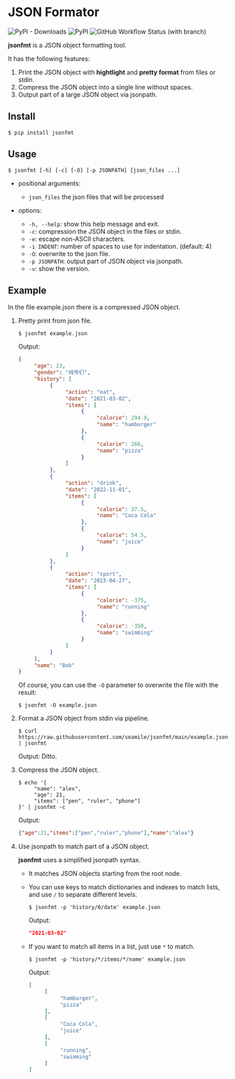 # JSON Formator

![PyPI - Downloads](https://img.shields.io/pypi/dm/jsonfmt?label=Install&color=green)
![PyPI](https://img.shields.io/pypi/v/jsonfmt?color=9cf)
![GitHub Workflow Status (with branch)](https://img.shields.io/github/actions/workflow/status/seamile/jsonfmt/python-package.yml?branch=main&label=build&logo=python)


**jsonfmt** is a JSON object formatting tool.

It has the following features:

1. Print the JSON object with **hightlight** and **pretty format** from files or stdin.
2. Compress the JSON object into a single line without spaces.
3. Output part of a large JSON object via jsonpath.

## Install

```shell
$ pip install jsonfmt
```

## Usage

```shell
$ jsonfmt [-h] [-c] [-O] [-p JSONPATH] [json_files ...]
```

- positional arguments:

     - `json_files`   the json files that will be processed

- options:

     - `-h, --help`: show this help message and exit.
     - `-c`: compression the JSON object in the files or stdin.
     - `-e`: escape non-ASCII characters.
     - `-i INDENT`: number of spaces to use for indentation. (default: 4)
     - `-O`: overwrite to the json file.
     - `-p JSONPATH`: output part of JSON object via jsonpath.
     - `-v`: show the version.


## Example

In the file example.json there is a compressed JSON object.

1. Pretty print from json file.

     ```shell
     $ jsonfmt example.json
     ```

     Output:
     ```json
     {
          "age": 23,
          "gender": "纯爷们",
          "history": [
               {
                    "action": "eat",
                    "date": "2021-03-02",
                    "items": [
                         {
                              "calorie": 294.9,
                              "name": "hamburger"
                         },
                         {
                              "calorie": 266,
                              "name": "pizza"
                         }
                    ]
               },
               {
                    "action": "drink",
                    "date": "2022-11-01",
                    "items": [
                         {
                              "calorie": 37.5,
                              "name": "Coca Cola"
                         },
                         {
                              "calorie": 54.5,
                              "name": "juice"
                         }
                    ]
               },
               {
                    "action": "sport",
                    "date": "2023-04-27",
                    "items": [
                         {
                              "calorie": -375,
                              "name": "running"
                         },
                         {
                              "calorie": -350,
                              "name": "swimming"
                         }
                    ]
               }
          ],
          "name": "Bob"
     }
    ```

     Of course, you can use the `-O` parameter to overwrite the file with the result:

     ```shell
     $ jsonfmt -O example.json
     ```


2. Format a JSON object from stdin via pipeline.

     ```shell
     $ curl https://raw.githubusercontent.com/seamile/jsonfmt/main/example.json | jsonfmt
     ```

     Output: Ditto.


3. Compress the JSON object.

     ```shell
     $ echo '{
          "name": "alex",
          "age": 21,
          "items": ["pen", "ruler", "phone"]
     }' | jsonfmt -c
     ```

     Output:
     ```json
     {"age":21,"items":["pen","ruler","phone"],"name":"alex"}
     ```

4. Use jsonpath to match part of a JSON object.

     **jsonfmt** uses a simplified jsonpath syntax.

     - It matches JSON objects starting from the root node.
     - You can use keys to match dictionaries and indexes to match lists, and use `/` to separate different levels.

          ```shell
          $ jsonfmt -p 'history/0/date' example.json
          ```

          Output:
          ```json
          "2021-03-02"
          ```

     - If you want to match all items in a list, just use `*` to match.

          ```shell
          $ jsonfmt -p 'history/*/items/*/name' example.json
          ```

          Output:
          ```json
          [
               [
                    "hamburger",
                    "pizza"
               ],
               [
                    "Coca Cola",
                    "juice"
               ],
               [
                    "running",
                    "swimming"
               ]
          ]
          ```
